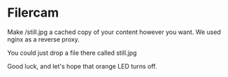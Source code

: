 Filercam
========

Make /still.jpg a cached copy of your content however you want. We used nginx as a reverse proxy.

You could just drop a file there called still.jpg

Good luck, and let's hope that orange LED turns off.
